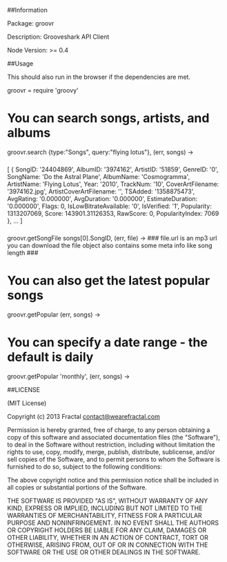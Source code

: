 ##Information

Package: groovr

Description: Grooveshark API Client

Node Version:  >= 0.4


##Usage

This should also run in the browser if the dependencies are met.

groovr = require 'groovy'

# You can search songs, artists, and albums
groovr.search {type:"Songs", query:"flying lotus"}, (err, songs) ->
  ###
  [ { SongID: '24404869',
    AlbumID: '3974162',
    ArtistID: '51859',
    GenreID: '0',
    SongName: 'Do the Astral Plane',
    AlbumName: 'Cosmogramma',
    ArtistName: 'Flying Lotus',
    Year: '2010',
    TrackNum: '10',
    CoverArtFilename: '3974162.jpg',
    ArtistCoverArtFilename: '',
    TSAdded: '1358875473',
    AvgRating: '0.000000',
    AvgDuration: '0.000000',
    EstimateDuration: '0.000000',
    Flags: 0,
    IsLowBitrateAvailable: '0',
    IsVerified: '1',
    Popularity: 1313207069,
    Score: 143901.31126353,
    RawScore: 0,
    PopularityIndex: 7069 },
    ...
   ]

  ###

  groovr.getSongFile songs[0].SongID, (err, file) ->
    ###
    file.url is an mp3 url you can download
    the file object also contains some meta info like song length
    ###

# You can also get the latest popular songs
groovr.getPopular (err, songs) ->

# You can specify a date range - the default is daily
groovr.getPopular 'monthly', (err, songs) ->

##LICENSE

(MIT License)

Copyright (c) 2013 Fractal contact@wearefractal.com

Permission is hereby granted, free of charge, to any person obtaining a copy of this software and associated documentation files (the "Software"), to deal in the Software without restriction, including without limitation the rights to use, copy, modify, merge, publish, distribute, sublicense, and/or sell copies of the Software, and to permit persons to whom the Software is furnished to do so, subject to the following conditions:

The above copyright notice and this permission notice shall be included in all copies or substantial portions of the Software.

THE SOFTWARE IS PROVIDED "AS IS", WITHOUT WARRANTY OF ANY KIND, EXPRESS OR IMPLIED, INCLUDING BUT NOT LIMITED TO THE WARRANTIES OF MERCHANTABILITY, FITNESS FOR A PARTICULAR PURPOSE AND NONINFRINGEMENT. IN NO EVENT SHALL THE AUTHORS OR COPYRIGHT HOLDERS BE LIABLE FOR ANY CLAIM, DAMAGES OR OTHER LIABILITY, WHETHER IN AN ACTION OF CONTRACT, TORT OR OTHERWISE, ARISING FROM, OUT OF OR IN CONNECTION WITH THE SOFTWARE OR THE USE OR OTHER DEALINGS IN THE SOFTWARE.